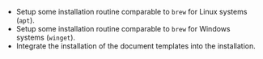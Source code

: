 * Setup some installation routine comparable to `brew` for Linux systems (`apt`).
* Setup some installation routine comparable to `brew` for Windows systems (`winget`).
* Integrate the installation of the document templates into the installation.
